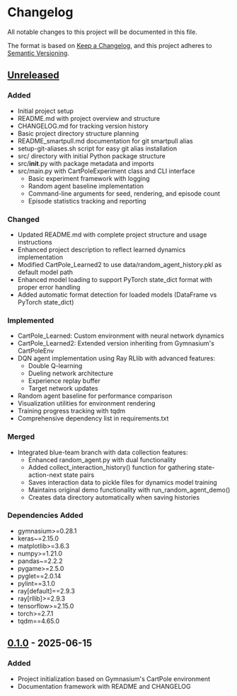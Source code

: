 # Changelog

All notable changes to this project will be documented in this file.

The format is based on [Keep a Changelog](https://keepachangelog.com/en/1.0.0/),
and this project adheres to [Semantic Versioning](https://semver.org/spec/v2.0.0.html).

## [Unreleased]

### Added
- Initial project setup
- README.md with project overview and structure
- CHANGELOG.md for tracking version history
- Basic project directory structure planning
- README_smartpull.md documentation for git smartpull alias
- setup-git-aliases.sh script for easy git alias installation
- src/ directory with initial Python package structure
- src/__init__.py with package metadata and imports
- src/main.py with CartPoleExperiment class and CLI interface
  - Basic experiment framework with logging
  - Random agent baseline implementation
  - Command-line arguments for seed, rendering, and episode count
  - Episode statistics tracking and reporting

### Changed
- Updated README.md with complete project structure and usage instructions
- Enhanced project description to reflect learned dynamics implementation
- Modified CartPole_Learned2 to use data/random_agent_history.pkl as default model path
- Enhanced model loading to support PyTorch state_dict format with proper error handling
- Added automatic format detection for loaded models (DataFrame vs PyTorch state_dict)

### Implemented
- CartPole_Learned: Custom environment with neural network dynamics
- CartPole_Learned2: Extended version inheriting from Gymnasium's CartPoleEnv
- DQN agent implementation using Ray RLlib with advanced features:
  - Double Q-learning
  - Dueling network architecture
  - Experience replay buffer
  - Target network updates
- Random agent baseline for performance comparison
- Visualization utilities for environment rendering
- Training progress tracking with tqdm
- Comprehensive dependency list in requirements.txt

### Merged
- Integrated blue-team branch with data collection features:
  - Enhanced random_agent.py with dual functionality
  - Added collect_interaction_history() function for gathering state-action-next state pairs
  - Saves interaction data to pickle files for dynamics model training
  - Maintains original demo functionality with run_random_agent_demo()
  - Creates data directory automatically when saving histories

### Dependencies Added
- gymnasium>=0.28.1
- keras~=2.15.0
- matplotlib>=3.6.3
- numpy>=1.21.0
- pandas~=2.2.2
- pygame>=2.5.0
- pyglet==2.0.14
- pylint==3.1.0
- ray[default]==2.9.3
- ray[rllib]>=2.9.3
- tensorflow>=2.15.0
- torch>=2.7.1
- tqdm==4.65.0

## [0.1.0] - 2025-06-15

### Added
- Project initialization based on Gymnasium's CartPole environment
- Documentation framework with README and CHANGELOG

[Unreleased]: https://github.com/yourusername/rl_with_nima/compare/v0.1.0...HEAD
[0.1.0]: https://github.com/yourusername/rl_with_nima/releases/tag/v0.1.0